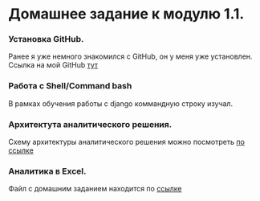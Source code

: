 # Домашнее задание к модулю 1.1. 

### Установка GitHub.

Ранее я уже немного знакомился с GitHub, он у меня уже установлен. Ссылка на мой GitHub [тут](https://github.com/VladimirLadyzhev)

### Работа с Shell/Command bash

В рамках обучения работы с django коммандную строку изучал.

### Архитектута аналитического решения.

Схему архитектуры аналитического решения можно посмотреть [по ссылке](https://github.com/VladimirLadyzhev/data_learn/blob/main/PE101/module01/%D0%90%D1%80%D1%85%D0%B8%D1%82%D0%B5%D0%BA%D1%82%D1%83%D1%80%D0%B0%20%D0%B0%D0%BD%D0%B0%D0%BB%D0%B8%D1%82%D0%B8%D1%87%D0%B5%D1%81%D0%BA%D0%BE%D0%B3%D0%BE%20%D1%80%D0%B5%D1%88%D0%B5%D0%BD%D0%B8%D1%8F.pptx)

### Аналитика в Excel.

Файл с домашним заданием находится по [ссылке](https://github.com/VladimirLadyzhev/data_learn/blob/main/PE101/module01/Superstore_Vladimir_Ladyzhev.xls)

